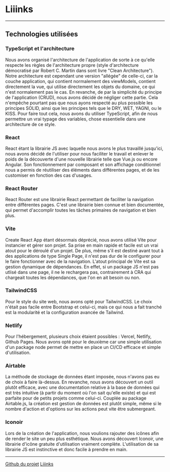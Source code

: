 # Liiinks

---

## Technologies utilisées

### TypeScript et l'architecture

Nous avons organisé l'architecture de l'application de sorte à ce qu'elle respecte les règles de l'architecture propre (style d'architecture démocratisé par Robert C. Martin dans sont livre "Clean Architecture"). Notre architecture est cependant une version "allégée" de celle-ci, car la couche application, qui contient normalement des viewModels, contient directement la vue, qui utilise directement les objets du domaine, ce qui n'est normalement pas le cas. En revanche, de par la simplicité du principe de l'application (CRUD), nous avons décidé de négliger cette partie. Cela n'empêche pourtant pas que nous ayons respecté au plus possible les principes SOLID, ainsi que les principes tels que le DRY, WET, YAGNI, ou le KISS. Pour faire tout cela, nous avons du utiliser TypeScript, afin de nous permettre un vrai typage des variables, chose essentielle dans une architecture de ce style.

### React

React étant la librairie JS avec laquelle nous avons le plus travaillé jusqu'ici, nous avons décidé de l'utiliser pour nous faciliter le travail et enlever le poids de la découverte d'une nouvelle librairie telle que Vue.js ou encore Angular.
Son fonctionnement par composant et son affichage conditionnel nous a permis de réutiliser des éléments dans différentes pages, et de les customiser en fonction des cas d'usages.

### React Router

React Router est une librairie React permettant de faciliter la navigation entre différentes pages. C'est une librairie bien connue et bien documentée, qui permet d'accomplir toutes les tâches primaires de navigation et bien plus.

### Vite

Create React App étant désormais déprécié, nous avons utilisé Vite pour instancier et gérer son projet. Sa prise en main rapide et facile est un vrai atout pour le déroulé d'un projet. De plus, même s'il est destiné avant tout à des applications de type Single Page, il n'est pas dur de le configurer pour le faire fonctionner avec de la navigation. L'atout principal de Vite est sa gestion dynamique de dépendances. En effet, si un package JS n'est pas utlisé dans une page, il ne le rechargera pas, contrairement à CRA qui chargeait toutes les dépendances, que l'on en ait besoin ou non.

### TailwindCSS

Pour le style du site web, nous avons opté pour TailwindCSS. Le choix n'était pas facile entre Bootstrap et celui-ci, mais ce qui nous a fait tranché est la modularité et la configuration avancée de Tailwind.

### Netlify

Pour l'hébergement, plusieurs choix étaient possibles : Vercel, Netlify, Github Pages. Nous avons opté pour le deuxième car une simple utilisation d'un package node permet de mettre en place un CI/CD efficace et simple d'utilisation.

### Airtable

La méthode de stockage de données étant imposée, nous n'avons pas eu de choix à faire là-dessus. En revanche, nous avons découvert un outil plutôt efficace, avec une documentation relative à la base de données qui est très intuitive (à partir du moment où l'on sait qu'elle existe) et qui est parfaite pour de petits projets comme celui-ci. Couplée au package Airtable.js, la création est gestion de données est plutôt simple, même si le nombre d'action et d'options sur les actions peut vite être submergeant.

### Iconoir

Lors de la création de l'application, nous voulions rajouter des icônes afin de render le site un peu plus esthétique. Nous avons découvert Iconoir, une librairie d'icône gratuite d'utilisation vraiment complète. L'utilisation de sa librairie JS est instinctive et donc facile à prendre en main.

---
[Github du projet](https://github.com/666alvin999/liinks)
[Liiinks](https://liiinks.netlify.app)